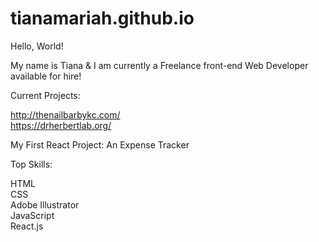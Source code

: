 # tianamariah.github.io
Hello, World! 

My name is Tiana & I am currently a Freelance front-end Web Developer available for hire! 

Current Projects: 

http://thenailbarbykc.com/<br>
https://drherbertlab.org/

My First React Project: An Expense Tracker


Top Skills: 

HTML<br>
CSS<br>
Adobe Illustrator<br>
JavaScript<br>
React.js 
